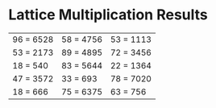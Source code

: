 # Lattice Multiplication Results

|   |   |   |
|---|---|---|
| 96 = 6528 | 58 = 4756 | 53 = 1113 |
| 53 = 2173 | 89 = 4895 | 72 = 3456 |
| 18 = 540 | 83 = 5644 | 22 = 1364 |
| 47 = 3572 | 33 = 693 | 78 = 7020 |
| 18 = 666 | 75 = 6375 | 63 = 756 |
